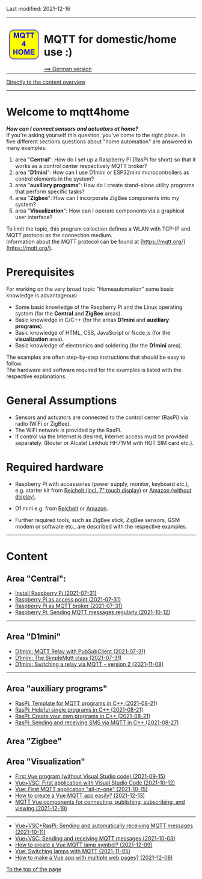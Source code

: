 Last modified: 2021-12-16 <a name="up"></a>   
<table><tr><td><img src="md/logo/mqtt4home_96.png"></td><td>
<h1>MQTT for domestic/home use :)</h1>
<a href="LIESMICH.md">==> German version</a>&nbsp; &nbsp; &nbsp; 
</td></tr></table>   
<a href="#content1">Directly to the content overview</a>   

---   

# Welcome to mqtt4home

__*How can I connect sensors and actuators at home?*__   
If you're asking yourself this question, you've come to the right place. In five different sections 
 questions about "home automation" are answered in many examples:   
1. area "__Central__": How do I set up a Raspberry Pi (RasPi for short) so that it works as a control center respectively MQTT broker?   
2. area "__D1mini__": How can I use D1mini or ESP32mini microcontrollers as control elements in the system?   
3. area "__auxiliary programs__": How do I create stand-alone utility programs that perform specific tasks?   
4. area "__Zigbee__": How can I incorporate ZigBee components into my system?   
5. area "__Visualization__": How can I operate components via a graphical user interface?   

To limit the topic, this program collection defines a WLAN with TCP-IP and MQTT protocol as the connection medium.   
Information about the MQTT protocol can be found at [https://mqtt.org/](https://mqtt.org/).   

# Prerequisites

For working on the very broad topic "Homeautomation" some basic knowledge is advantageous:   
* Some basic knowledge of the Raspberry Pi and the Linux operating system (for the __Central__ and __ZigBee__ areas).   
* Basic knowledge in C/C++ (for the areas __D1mini__ and __auxiliary programs__).   
* Basic knowledge of HTML, CSS, JavaScript or Node.js (for the __visualization__ area).   
* Basic knowledge of electronics and soldering (for the __D1mini__ area).   

The examples are often step-by-step instructions that should be easy to follow.   
The hardware and software required for the examples is listed with the respective explanations.   

# General Assumptions

* Sensors and actuators are connected to the control center (RasPi) via radio (WiFi or ZigBee).
* The WiFi network is provided by the RasPi.
* If control via the Internet is desired, Internet access must be provided separately. (Router or Alcatel Linkhub HH71VM with HOT SIM card etc.).

# Required hardware

* Raspberry Pi with accessories (power supply, monitor, keyboard etc.),   
e.g. starter kit from [Reichelt (incl. 7" touch display)](https://www.reichelt.at/at/de/raspberry-pi-4-b-4gb-inkl-7-touch-display-gehaeuse-rpi4-bdl-4gb-7td-p291393.html?PROVID=2807&gclid=Cj0KCQjw9O6HBhCrARIsADx5qCSgJ1AiDo2X72WmgAzl4nAxSPFg4yIhT37OJYww45nqSir0qp0gd-waAjhcEALw_wcB) or [Amazon (without display)](https://www.amazon.de/Raspberry-SD-Karte-Ultimatives-Quad-Core-unterst%C3%BCtzt/dp/B082PSBBMM/ref=sr_1_1_sspa?__mk_de_DE=%C3%85M%C3%85%C5%BD%C3%95%C3%91&dchild=1&keywords=raspberry+pi+4+set&qid=1627196094&sr=8-1-spons&psc=1&spLa=ZW5jcnlwdGVkUXVhbGlmaWVyPUFXQ0QzNDU2UU9QVTYmZW5jcnlwdGVkSWQ9QTA1ODg3NDgyTUlMWFpXWjNCWTZJJmVuY3J5cHRlZEFkSWQ9QTA1MDMyMjUzMElTVENaSEJHWTNLJndpZGdldE5hbWU9c3BfYXRmJmFjdGlvbj1jbGlja1JlZGlyZWN0JmRvTm90TG9nQ2xpY2s9dHJ1ZQ==).   

* D1 mini e.g. from [Reichelt](https://www.reichelt.at/at/de/d1-mini-esp8266-v2-0-d1-mini-p253978.html?PROVID=2807&gclid=Cj0KCQjw9O6HBhCrARIsADx5qCQ36slwX3O8fPPdBLJoEg1YwBGT9tDJQfl-IjdhpwqzUj0-DTPbe8saAswVEALw_wcB) or [Amazon](https://www.amazon.de/AZDelivery-D1-Mini-ESP8266-12E-kompatibel/dp/B01N9RXGHY/ref=asc_df_B01N9RXGHY/?tag=googshopde-21&linkCode=df0&hvadid=309008177512&hvpos=&hvnetw=g&hvrand=15638866670190817706&hvpone=&hvptwo=&hvqmt=&hvdev=c&hvdvcmdl=&hvlocint=&hvlocphy=1000900&hvtargid=pla-378671262456&psc=1&th=1&psc=1&tag=&ref=&adgrpid=65257070361&hvpone=&hvptwo=&hvadid=309008177512&hvpos=&hvnetw=g&hvrand=15638866670190817706&hvqmt=&hvdev=c&hvdvcmdl=&hvlocint=&hvlocphy=1000900&hvtargid=pla-378671262456).   

* Further required tools, such as ZigBee stick, ZigBee sensors, GSM modem or software etc., are described with the respective examples.   

---   

<a name="#content1"></a>   

# Content
## Area "Central":
* [Install Raspberry Pi (2021-07-31)](md/m4h01_RasPiInstall_e.md)
* [Raspberry Pi as access point (2021-07-31)](md/m4h02_RasPiAccessPoint_e.md)
* [Raspberry Pi as MQTT broker (2021-07-31)](md/m4h03_RasPiMQTTBroker_e.md)
* [Raspberry Pi: Sending MQTT messages regularly (2021-10-12)](md/m4h104_RasPi_crontab_e.md)

---   

## Area "D1mini"
* [D1mini: MQTT Relay with PubSubClient (2021-07-31)](md/m4h201_D1mqttRelayD1_e.md)
* [D1mini: The SimpleMqtt class (2021-07-31)](md/m4h202_D1SimpleMqtt_e.md)
* [D1mini: Switching a relay via MQTT - version 2 (2021-11-08)](md/m4h203_D1smqttRelayD1_e.md)

---   

## Area "auxiliary programs"
* [RasPi: Template for MQTT programs in C++ (2021-08-21)](md/m4h07_RasPiCppBase_e.md)
* [RasPi: Helpful single programs in C++ (2021-08-21)](md/m4h08_RasPiCppDemos_e.md)
* [RasPi: Create your own programs in C++ (2021-08-21)](md/m4h09_RasPiCppCreatingYourOwnProgs_e.md)
* [RasPi: Sending and receiving SMS via MQTT in C++ (2021-08-27)](md/m4h10_RasPiCppSms_e.md)

## Area "Zigbee"

## Area "Visualization"
* [First Vue program (without Visual Studio code) (2021-09-15)](md/m4h501_Vue_Hello_e.md)
* [Vue+VSC: First application with Visual Studio Code (2021-10-12)](md/m4h502_Vue_Hello_VSC_e.md)
* [Vue: First MQTT application "all-in-one" (2021-10-15)](md/m4h505_Mqtt_mini_e.md)
* [How to create a Vue MQTT app easily? (2021-12-13)](md/m4h510_Vue_ci_mqtt_mini_e.md)
* [MQTT Vue components for connecting, publishing, subscribing, and viewing (2021-12-19)](md/m4h515_Vue_ci_mqtt_conpubsublast_e.md)

---   

* [Vue+VSC+RasPi: Sending and automatically receiving MQTT messages (2021-10-11)](md/m4h504_Vue_PubSub2_e.md)
* [Vue+VSC: Sending and receiving MQTT messages (2021-10-03)](md/m4h505_Vue_Mqtt1_e.md)
* [How to create a Vue MQTT lamp symbol? (2021-12-09)](source_Vue/vue_mqtt_lamp1)
* [Vue: Switching lamps with MQTT (2021-11-05)](md/m4h506_Vue_Mqtt2_Lamp_e.md)
* [How to make a Vue app with multiple web pages? (2021-12-08)](source_Vue/vue_mqtt3_3webpages)   

[To the top of the page](#up)   
